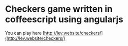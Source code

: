 # Checkers game written in coffeescript using angularjs

You can play here [http://lev.website/checkers/](http://lev.website/checkers/)
